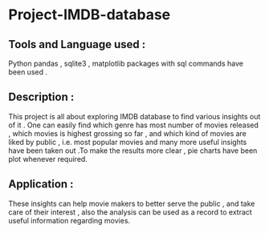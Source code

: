 # Project-IMDB-database

## Tools and Language used : 

Python pandas , sqlite3 , matplotlib packages with sql commands have been used .  
## Description : 
This project is all about exploring IMDB database to find various insights out of it . One can easily find which genre has most number of movies released , which movies is highest grossing so far , and which kind of movies are liked by public , i.e. most popular movies and many more useful insights have been taken out .To make the results more clear , pie charts have been plot whenever required. 

## Application :
These insights can help movie makers to better serve the public , and take care of their interest , also the analysis can be used as a record to extract useful information regarding movies.

